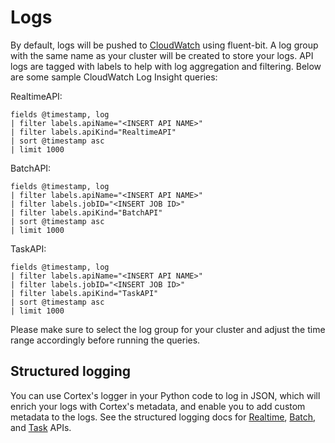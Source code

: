 # Logs

By default, logs will be pushed to [CloudWatch](https://us-west-2.console.aws.amazon.com/cloudwatch/home) using fluent-bit. A log group with the same name as your cluster will be created to store your logs. API logs are tagged with labels to help with log aggregation and filtering. Below are some sample CloudWatch Log Insight queries:

RealtimeAPI:

```text
fields @timestamp, log
| filter labels.apiName="<INSERT API NAME>"
| filter labels.apiKind="RealtimeAPI"
| sort @timestamp asc
| limit 1000
```

BatchAPI:

```text
fields @timestamp, log
| filter labels.apiName="<INSERT API NAME>"
| filter labels.jobID="<INSERT JOB ID>"
| filter labels.apiKind="BatchAPI"
| sort @timestamp asc
| limit 1000
```

TaskAPI:

```text
fields @timestamp, log
| filter labels.apiName="<INSERT API NAME>"
| filter labels.jobID="<INSERT JOB ID>"
| filter labels.apiKind="TaskAPI"
| sort @timestamp asc
| limit 1000
```

Please make sure to select the log group for your cluster and adjust the time range accordingly before running the queries.

## Structured logging

You can use Cortex's logger in your Python code to log in JSON, which will enrich your logs with Cortex's metadata, and enable you to add custom metadata to the logs. See the structured logging docs for [Realtime](../../workloads/realtime/predictors.md#structured-logging), [Batch](../../workloads/batch/predictors.md#structured-logging), and [Task]((../../workloads/task/definitions.md#structured-logging)) APIs.
